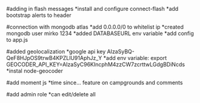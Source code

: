 #adding in flash messages
*install and configure connect-flash
*add bootstrap alerts to header

#connection with mongodb atlas
*add 0.0.0.0/0 to whitelist ip
*created mongodb user mirko 1234
*added DATABASEURL env variable
*add config to app.js

#added geolocalization
*google api key AIzaSyBQ-QeF8HJpOS9trwB4KPZLlU91AphJz_Y
*add env variable: export GEOCODER_API_KEY=AIzaSyC96KIncphM4zzCW7zcrttwLGdgBDiNcds
*instal node-geocoder

#add moment js
*time since... feature on campgrounds and comments

#add admin role
*can edit/delete all
